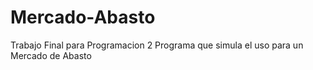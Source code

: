 # Mercado-Abasto
Trabajo Final para Programacion 2
Programa que simula el uso para un Mercado de Abasto
